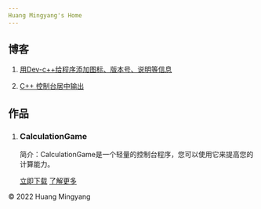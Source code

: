 ```yaml
---
Huang Mingyang's Home
---
```


## 博客

   1. [用Dev-c++给程序添加图标、版本号、说明等信息](_posts/2021-08-27-first-blog.md)

   2. [C++ 控制台居中输出](_posts/2021-09-12-original-blog.md)

## 作品

   1. ### CalculationGame
   
      简介：CalculationGame是一个轻量的控制台程序，您可以使用它来提高您的计算能力。
   
      [立即下载](https://myh3652-calculationgame.github.io/downloads/CalculationGameSetup1.1.9.exe) [了解更多](https://myh3652-calculationgame.github.io/)
   
©️ 2022 Huang Mingyang
